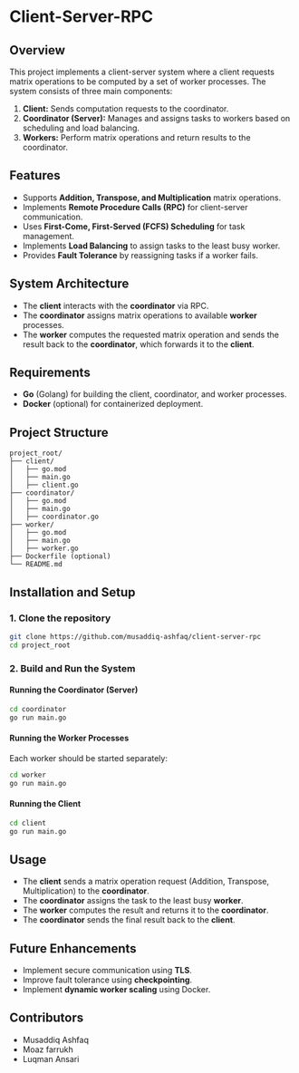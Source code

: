 # Client-Server-RPC

## Overview
This project implements a client-server system where a client requests matrix operations to be computed by a set of worker processes. The system consists of three main components:

1. **Client:** Sends computation requests to the coordinator.
2. **Coordinator (Server):** Manages and assigns tasks to workers based on scheduling and load balancing.
3. **Workers:** Perform matrix operations and return results to the coordinator.

## Features
- Supports **Addition, Transpose, and Multiplication** matrix operations.
- Implements **Remote Procedure Calls (RPC)** for client-server communication.
- Uses **First-Come, First-Served (FCFS) Scheduling** for task management.
- Implements **Load Balancing** to assign tasks to the least busy worker.
- Provides **Fault Tolerance** by reassigning tasks if a worker fails.

## System Architecture
- The **client** interacts with the **coordinator** via RPC.
- The **coordinator** assigns matrix operations to available **worker** processes.
- The **worker** computes the requested matrix operation and sends the result back to the **coordinator**, which forwards it to the **client**.

## Requirements
- **Go** (Golang) for building the client, coordinator, and worker processes.
- **Docker** (optional) for containerized deployment.

## Project Structure
```
project_root/
├── client/
│   ├── go.mod
│   ├── main.go
│   ├── client.go
├── coordinator/
│   ├── go.mod
│   ├── main.go
│   ├── coordinator.go
├── worker/
│   ├── go.mod
│   ├── main.go
│   ├── worker.go
├── Dockerfile (optional)
└── README.md
```

## Installation and Setup
### 1. Clone the repository
```sh
git clone https://github.com/musaddiq-ashfaq/client-server-rpc
cd project_root
```

### 2. Build and Run the System
#### Running the Coordinator (Server)
```sh
cd coordinator
go run main.go
```

#### Running the Worker Processes
Each worker should be started separately:
```sh
cd worker
go run main.go
```

#### Running the Client
```sh
cd client
go run main.go
```

## Usage
- The **client** sends a matrix operation request (Addition, Transpose, Multiplication) to the **coordinator**.
- The **coordinator** assigns the task to the least busy **worker**.
- The **worker** computes the result and returns it to the **coordinator**.
- The **coordinator** sends the final result back to the **client**.

## Future Enhancements
- Implement secure communication using **TLS**.
- Improve fault tolerance using **checkpointing**.
- Implement **dynamic worker scaling** using Docker.

## Contributors
- Musaddiq Ashfaq
- Moaz farrukh
- Luqman Ansari


